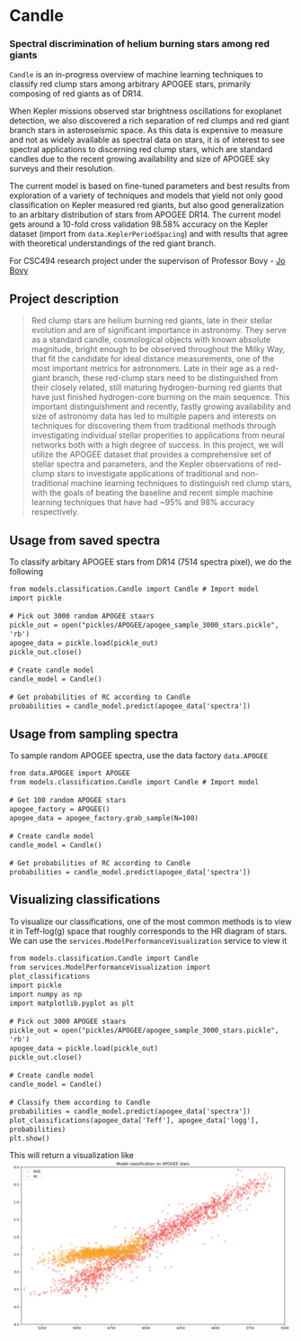 # Candle
### Spectral discrimination of helium burning stars among red giants

`Candle` is an in-progress overview of machine learning techniques to classify red clump stars among arbitrary APOGEE stars, primarily composing of red giants as of DR14. 

When Kepler missions observed star brightness oscillations for exoplanet detection, we also discovered a rich separation of red clumps and red giant branch stars in asteroseismic space. As this data is expensive to measure and not as widely available as spectral data on stars, it is of interest to see spectral applications to discerning red clump stars, which are standard candles due to the recent growing availability and size of APOGEE sky surveys and their resolution. 

The current model is based on fine-tuned parameters and best results from exploration of a variety of techniques and models that yield not only good classification on Kepler measured red giants, but also good generalization to an arbitary distribution of stars from APOGEE DR14. The current model gets around a 10-fold cross validation 98.58% accuracy on the Kepler dataset (import from `data.KeplerPeriodSpacing`) and with results that agree with theoretical understandings of the red giant branch. 

For CSC494 research project under the supervison of Professor Bovy - <a href="http://astro.utoronto.ca/~bovy/">Jo Bovy</a>

## Project description

> Red clump stars are helium burning red giants, late in their stellar evolution and are of significant importance in astronomy. They serve as a standard candle, cosmological objects with known absolute magnitude, bright enough to be observed throughout the Milky Way, that fit the candidate for ideal distance measurements, one of the most important metrics for astronomers. Late in their age as a red-giant branch, these red-clump stars need to be distinguished from their closely related, still maturing hydrogen-burning red giants that have just finished hydrogen-core burning on the main sequence. This important distinguishment and recently, fastly growing availability and size of astronomy data has led to multiple papers and interests on techniques for discovering them from traditional methods through investigating individual stellar properities to applications from neural networks both with a high degree of success. In this project, we will utilize the APOGEE dataset that provides a comprehensive set of stellar spectra and parameters, and the Kepler observations of red-clump stars to investigate applications of traditional and non-traditional machine learning techniques to distinguish red clump stars, with the goals of beating the baseline and recent simple machine learning techniques that have had ~95% and 98% accuracy respectively. 

## Usage from saved spectra

To classify arbitary APOGEE stars from DR14 (7514 spectra pixel), we do the following

```
from models.classification.Candle import Candle # Import model
import pickle

# Pick out 3000 random APOGEE staars
pickle_out = open("pickles/APOGEE/apogee_sample_3000_stars.pickle", 'rb')
apogee_data = pickle.load(pickle_out)
pickle_out.close()

# Create candle model
candle_model = Candle()

# Get probabilities of RC according to Candle
probabilities = candle_model.predict(apogee_data['spectra'])
```

## Usage from sampling spectra

To sample random APOGEE spectra, use the data factory `data.APOGEE`

```
from data.APOGEE import APOGEE
from models.classification.Candle import Candle # Import model

# Get 100 random APOGEE stars
apogee_factory = APOGEE()
apogee_data = apogee_factory.grab_sample(N=100)

# Create candle model
candle_model = Candle()

# Get probabilities of RC according to Candle
probabilities = candle_model.predict(apogee_data['spectra'])
```

## Visualizing classifications

To visualize our classifications, one of the most common methods is to view it in Teff-log(g) space that roughly corresponds to the HR diagram of stars. We can use the `services.ModelPerformanceVisualization` service to view it

```
from models.classification.Candle import Candle
from services.ModelPerformanceVisualization import plot_classifications
import pickle
import numpy as np
import matplotlib.pyplot as plt

# Pick out 3000 APOGEE staars
pickle_out = open("pickles/APOGEE/apogee_sample_3000_stars.pickle", 'rb')
apogee_data = pickle.load(pickle_out)
pickle_out.close()

# Create candle model
candle_model = Candle()

# Classify them according to Candle
probabilities = candle_model.predict(apogee_data['spectra'])
plot_classifications(apogee_data['Teff'], apogee_data['logg'], probabilities)
plt.show()
```

This will return a visualization like
![Classifications](/plots/readme/fig1.png)
